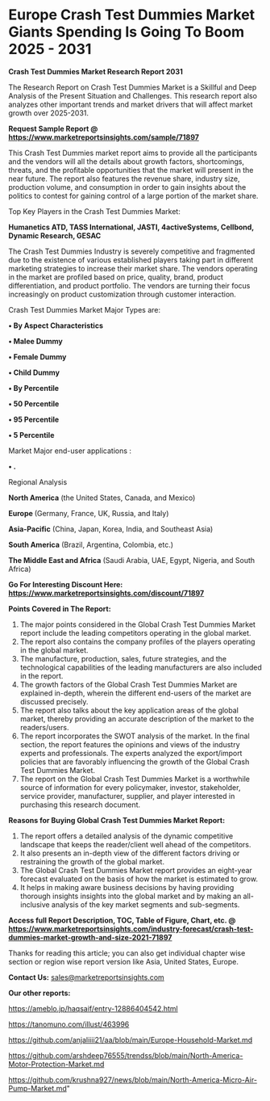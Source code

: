 # Europe Crash Test Dummies Market Giants Spending Is Going To Boom 2025 - 2031

<strong>Crash Test Dummies Market Research Report 2031</strong>

The Research Report on Crash Test Dummies Market is a Skillful and Deep Analysis of the Present Situation and Challenges. This research report also analyzes other important trends and market drivers that will affect market growth over 2025-2031.

<strong>Request Sample Report @ <a href=https://www.marketreportsinsights.com/sample/71897>https://www.marketreportsinsights.com/sample/71897</a></strong>

This Crash Test Dummies market report aims to provide all the participants and the vendors will all the details about growth factors, shortcomings, threats, and the profitable opportunities that the market will present in the near future. The report also features the revenue share, industry size, production volume, and consumption in order to gain insights about the politics to contest for gaining control of a large portion of the market share.

Top Key Players in the Crash Test Dummies Market:

<strong>Humanetics ATD, TASS International, JASTI, 4activeSystems, Cellbond, Dynamic Research, GESAC</strong>

The Crash Test Dummies Industry is severely competitive and fragmented due to the existence of various established players taking part in different marketing strategies to increase their market share. The vendors operating in the market are profiled based on price, quality, brand, product differentiation, and product portfolio. The vendors are turning their focus increasingly on product customization through customer interaction.

Crash Test Dummies Market Major Types are:

<strong>• By Aspect Characteristics

• Malee Dummy

• Female Dummy

• Child Dummy

• By Percentile

• 50 Percentile

• 95 Percentile

• 5 Percentile</strong>

Market Major end-user applications :

<strong>• .</strong>

Regional Analysis

</u><strong><b>North America</b></strong> (the United States, Canada, and Mexico)

<strong><b>Europe </b></strong>(Germany, France, UK, Russia, and Italy)

<strong><b>Asia-Pacific</b></strong> (China, Japan, Korea, India, and Southeast Asia)

<strong><b>South America</b></strong> (Brazil, Argentina, Colombia, etc.)

<strong><b>The Middle East and Africa</b></strong> (Saudi Arabia, UAE, Egypt, Nigeria, and South Africa)

<strong>Go For Interesting Discount Here: <a href=https://www.marketreportsinsights.com/discount/71897>https://www.marketreportsinsights.com/discount/71897</a></strong>

<strong>Points Covered in The Report:</strong>
<ol>
  <li>The major points considered in the Global Crash Test Dummies Market report include the leading competitors operating in the global market.</li>
  <li>The report also contains the company profiles of the players operating in the global market.</li>
  <li>The manufacture, production, sales, future strategies, and the technological capabilities of the leading manufacturers are also included in the report.</li>
  <li>The growth factors of the Global Crash Test Dummies Market are explained in-depth, wherein the different end-users of the market are discussed precisely.</li>
  <li>The report also talks about the key application areas of the global market, thereby providing an accurate description of the market to the readers/users.</li>
  <li>The report incorporates the SWOT analysis of the market. In the final section, the report features the opinions and views of the industry experts and professionals. The experts analyzed the export/import policies that are favorably influencing the growth of the Global Crash Test Dummies Market.</li>
  <li>The report on the Global Crash Test Dummies Market is a worthwhile source of information for every policymaker, investor, stakeholder, service provider, manufacturer, supplier, and player interested in purchasing this research document.</li>
</ol>
<strong>Reasons for Buying Global Crash Test Dummies Market Report:</strong>

<ol>
  <li>The report offers a detailed analysis of the dynamic competitive landscape that keeps the reader/client well ahead of the competitors.</li>
  <li>It also presents an in-depth view of the different factors driving or restraining the growth of the global market.</li>
  <li>The Global Crash Test Dummies Market report provides an eight-year forecast evaluated on the basis of how the market is estimated to grow.</li>
  <li>It helps in making aware business decisions by having providing thorough insights insights into the global market and by making an all-inclusive analysis of the key market segments and sub-segments.</li>
</ol>
<strong>Access full Report Description, TOC, Table of Figure, Chart, etc. @ <a href=https://www.marketreportsinsights.com/industry-forecast/crash-test-dummies-market-growth-and-size-2021-71897>https://www.marketreportsinsights.com/industry-forecast/crash-test-dummies-market-growth-and-size-2021-71897</a></strong>


Thanks for reading this article; you can also get individual chapter wise section or region wise report version like Asia, United States, Europe.

<strong>Contact Us:</strong>
sales@marketreportsinsights.com

<strong>Our other reports:</strong>

<a href=https://ameblo.jp/haqsaif/entry-12886404542.html>https://ameblo.jp/haqsaif/entry-12886404542.html</a>

<a href=https://tanomuno.com/illust/463996>https://tanomuno.com/illust/463996</a>

<a href=https://github.com/anjaliiii21/aa/blob/main/Europe-Household-Market.md>https://github.com/anjaliiii21/aa/blob/main/Europe-Household-Market.md</a>

<a href=https://github.com/arshdeep76555/trendss/blob/main/North-America-Motor-Protection-Market.md>https://github.com/arshdeep76555/trendss/blob/main/North-America-Motor-Protection-Market.md</a>

<a href=https://github.com/krushna927/news/blob/main/North-America-Micro-Air-Pump-Market.md>https://github.com/krushna927/news/blob/main/North-America-Micro-Air-Pump-Market.md</a>"

